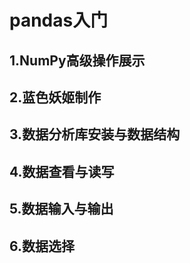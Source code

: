 # pandas入门

## 1.NumPy高级操作展示

## 2.蓝色妖姬制作

## 3.数据分析库安装与数据结构

## 4.数据查看与读写

## 5.数据输入与输出

## 6.数据选择

